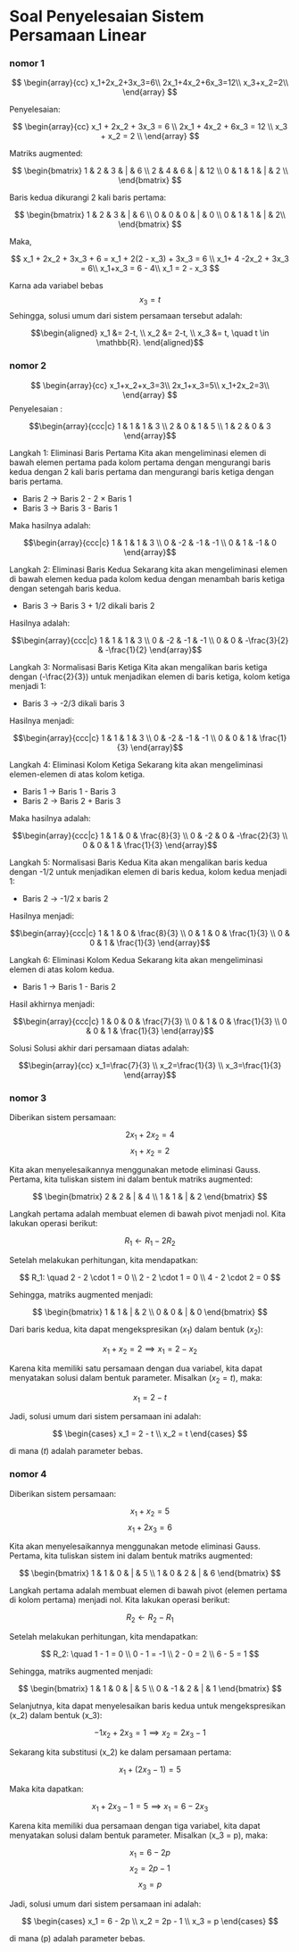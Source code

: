 # Soal Penyelesaian Sistem Persamaan Linear

### nomor 1
$$
\begin{array}{cc}
x_1+2x_2+3x_3=6\\
2x_1+4x_2+6x_3=12\\
x_3+x_2=2\\
\end{array}
$$

Penyelesaian:

$$ \begin{array}{cc} x_1 + 2x_2 + 3x_3 = 6 \\ 2x_1 + 4x_2 + 6x_3 = 12 \\ x_3 + x_2 = 2 \\ \end{array} $$

Matriks augmented:

$$ \begin{bmatrix} 1 & 2 & 3 & | & 6 \\ 2 & 4 & 6 & | & 12 \\ 0 & 1 & 1 & | & 2 \\ \end{bmatrix} $$

Baris kedua dikurangi 2 kali baris pertama:

$$ \begin{bmatrix} 1 & 2 & 3 & | & 6 \\ 0 & 0 & 0 & | & 0 \\ 0 & 1 & 1 & | & 2\\ \end{bmatrix} $$

Maka,

$$ x_1 + 2x_2 + 3x_3 + 6 = x_1 + 2(2 - x_3) + 3x_3 = 6 \\ x_1+ 4 -2x_2 + 3x_3 = 6\\ x_1+x_3 = 6 - 4\\ x_1 = 2 - x_3  $$



Karna ada variabel bebas $$x_3 = t $$ Sehingga, solusi umum dari sistem persamaan tersebut adalah:

$$\begin{aligned} x_1 &= 2-t, \\ x_2 &= 2-t, \\ x_3 &= t, \quad t \in \mathbb{R}. \end{aligned}$$

### nomor 2
$$
\begin{array}{cc}
x_1+x_2+x_3=3\\
2x_1+x_3=5\\
x_1+2x_2=3\\
\end{array}
$$
Penyelesaian : 


$$\begin{array}{ccc|c}
1 & 1 & 1 & 3 \\
2 & 0 & 1 & 5 \\
1 & 2 & 0 & 3
\end{array}$$

Langkah 1: Eliminasi Baris Pertama
Kita akan mengeliminasi elemen di bawah elemen pertama pada kolom pertama dengan mengurangi baris kedua dengan 2 kali baris pertama dan mengurangi baris ketiga dengan baris pertama.

- Baris 2 → Baris 2 - 2 × Baris 1
- Baris 3 → Baris 3 - Baris 1

Maka hasilnya adalah:

$$\begin{array}{ccc|c}
1 & 1 & 1 & 3 \\
0 & -2 & -1 & -1 \\
0 & 1 & -1 & 0
\end{array}$$

Langkah 2: Eliminasi Baris Kedua
Sekarang kita akan mengeliminasi elemen di bawah elemen kedua pada kolom kedua dengan menambah baris ketiga dengan setengah baris kedua.

- Baris 3 → Baris 3 + 1/2 dikali baris 2

Hasilnya adalah:


$$\begin{array}{ccc|c}
1 & 1 & 1 & 3 \\
0 & -2 & -1 & -1 \\
0 & 0 & -\frac{3}{2} & -\frac{1}{2}
\end{array}$$

Langkah 3: Normalisasi Baris Ketiga
Kita akan mengalikan baris ketiga dengan \(-\frac{2}{3}\) untuk menjadikan elemen di baris ketiga, kolom ketiga menjadi 1:

- Baris 3 → -2/3 dikali baris 3

Hasilnya menjadi:

$$\begin{array}{ccc|c}
1 & 1 & 1 & 3 \\
0 & -2 & -1 & -1 \\
0 & 0 & 1 & \frac{1}{3}
\end{array}$$


Langkah 4: Eliminasi Kolom Ketiga
Sekarang kita akan mengeliminasi elemen-elemen di atas kolom ketiga.

- Baris 1 → Baris 1 - Baris 3
- Baris 2 → Baris 2 + Baris 3

Maka hasilnya adalah:

$$\begin{array}{ccc|c}
1 & 1 & 0 & \frac{8}{3} \\
0 & -2 & 0 & -\frac{2}{3} \\
0 & 0 & 1 & \frac{1}{3}
\end{array}$$


Langkah 5: Normalisasi Baris Kedua
Kita akan mengalikan baris kedua dengan -1/2 untuk menjadikan elemen di baris kedua, kolom kedua menjadi 1:

- Baris 2 → -1/2 x baris 2

Hasilnya menjadi:

$$\begin{array}{ccc|c}
1 & 1 & 0 & \frac{8}{3} \\
0 & 1 & 0 & \frac{1}{3} \\
0 & 0 & 1 & \frac{1}{3}
\end{array}$$

Langkah 6: Eliminasi Kolom Kedua
Sekarang kita akan mengeliminasi elemen di atas kolom kedua.

- Baris 1 → Baris 1 - Baris 2

Hasil akhirnya menjadi:

$$\begin{array}{ccc|c}
1 & 0 & 0 & \frac{7}{3} \\
0 & 1 & 0 & \frac{1}{3} \\
0 & 0 & 1 & \frac{1}{3}
\end{array}$$


Solusi
Solusi akhir dari persamaan diatas adalah: 

$$\begin{array}{cc}
x_1=\frac{7}{3} \\
x_2=\frac{1}{3} \\
x_3=\frac{1}{3}
\end{array}$$

### nomor 3
Diberikan sistem persamaan:

$$
2x_1 + 2x_2 = 4
$$
$$
x_1 + x_2 = 2
$$

Kita akan menyelesaikannya menggunakan metode eliminasi Gauss. Pertama, kita tuliskan sistem ini dalam bentuk matriks augmented:

$$
\begin{bmatrix}
2 & 2 & | & 4 \\
1 & 1 & | & 2
\end{bmatrix}
$$

Langkah pertama adalah membuat elemen di bawah pivot menjadi nol. Kita lakukan operasi berikut:

$$
R_1 \leftarrow R_1 - 2R_2
$$

Setelah melakukan perhitungan, kita mendapatkan:

$$
R_1: \quad 2 - 2 \cdot 1 = 0 \\
2 - 2 \cdot 1 = 0 \\
4 - 2 \cdot 2 = 0
$$

Sehingga, matriks augmented menjadi:

$$
\begin{bmatrix}
1 & 1 & | & 2 \\
0 & 0 & | & 0
\end{bmatrix}
$$

Dari baris kedua, kita dapat mengekspresikan $(x_1)$ dalam bentuk $(x_2)$:

$$
x_1 + x_2 = 2 \implies x_1 = 2 - x_2
$$

Karena kita memiliki satu persamaan dengan dua variabel, kita dapat menyatakan solusi dalam bentuk parameter. Misalkan $(x_2 = t)$, maka:

$$
x_1 = 2 - t
$$

Jadi, solusi umum dari sistem persamaan ini adalah:

$$
\begin{cases}
x_1 = 2 - t \\
x_2 = t
\end{cases}
$$

di mana $(t)$ adalah parameter bebas.

### nomor 4
Diberikan sistem persamaan:

$$
x_1 + x_2 = 5
$$
$$
x_1 + 2x_3 = 6
$$

Kita akan menyelesaikannya menggunakan metode eliminasi Gauss. Pertama, kita tuliskan sistem ini dalam bentuk matriks augmented:

$$
\begin{bmatrix}
1 & 1 & 0 & | & 5 \\
1 & 0 & 2 & | & 6
\end{bmatrix}
$$

Langkah pertama adalah membuat elemen di bawah pivot (elemen pertama di kolom pertama) menjadi nol. Kita lakukan operasi berikut:

$$
R_2 \leftarrow R_2 - R_1
$$

Setelah melakukan perhitungan, kita mendapatkan:

$$
R_2: \quad 1 - 1 = 0 \\
0 - 1 = -1 \\
2 - 0 = 2 \\
6 - 5 = 1
$$

Sehingga, matriks augmented menjadi:

$$
\begin{bmatrix}
1 & 1 & 0 & | & 5 \\
0 & -1 & 2 & | & 1
\end{bmatrix}
$$

Selanjutnya, kita dapat menyelesaikan baris kedua untuk mengekspresikan \(x_2\) dalam bentuk \(x_3\):

$$
-1x_2 + 2x_3 = 1 \implies x_2 = 2x_3 - 1
$$

Sekarang kita substitusi \(x_2\) ke dalam persamaan pertama:

$$
x_1 + (2x_3 - 1) = 5
$$

Maka kita dapatkan:

$$
x_1 + 2x_3 - 1 = 5 \implies x_1 = 6 - 2x_3
$$

Karena kita memiliki dua persamaan dengan tiga variabel, kita dapat menyatakan solusi dalam bentuk parameter. Misalkan \(x_3 = p\), maka:

$$
x_1 = 6 - 2p
$$
$$
x_2 = 2p - 1
$$
$$
x_3 = p
$$

Jadi, solusi umum dari sistem persamaan ini adalah:

$$
\begin{cases}
x_1 = 6 - 2p \\
x_2 = 2p - 1 \\
x_3 = p
\end{cases}
$$

di mana \(p\) adalah parameter bebas.
